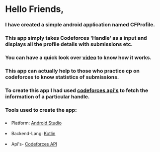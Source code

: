 # Hello Friends, 
### I have created a simple android application named <b>CFProfile</b>.
### This app simply takes Codeforces 'Handle' as a input and displays all the profile details with submissions etc.
### You can have a quick look over <a href = "#" target = "_blank">video</a> to know how it works.
### This app can actually help to those who practice cp on codeforces to know statistics of submissions.
### To create this app I had used <a href = "https://codeforces.com/apiHelp" target = "_blank">codeforces api's</a> to fetch the information of a particular handle.
### Tools used to create the app:
### <ol>
<li>Platform: <a href = "https://developer.android.com/studio">Android Studio</a></li><br>
<li>Backend-Lang: <a href = "https://developer.android.com/kotlin?gclsrc=aw.ds&gclid=CjwKCAjwy42FBhB2EiwAJY0yQs3o8U-t9sR2gml9jNy1vScWUfl2eVlwOc-3SNpPzOeMRr4txjLwhRoCfoMQAvD_BwE">Kotlin</a></li><br>
<li>Api's- <a href = "https://codeforces.com/apiHelp" target = "_blank">Codeforces API</a></li><br>
</ol> 
